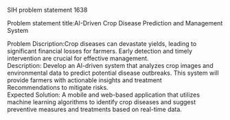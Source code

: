 SIH problem statement 1638 <br>

Problem statement title:AI-Driven Crop Disease Prediction and Management System<br>
<p>
Problem Discription:Crop diseases can devastate yields, leading to significant financial losses for farmers. Early detection and timely intervention are crucial for effective management. <br>
Description: Develop an AI-driven system that analyzes crop images and environmental data to predict potential disease outbreaks. This system will provide farmers with actionable insights and treatment <br>
Recommendations to mitigate risks. <br>
Expected Solution: A mobile and web-based application that utilizes machine learning algorithms to identify crop diseases and suggest preventive measures and treatments based on real-time data.<br>


